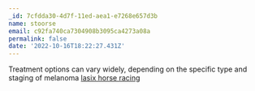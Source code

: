 ```yaml
---
_id: 7cfdda30-4d7f-11ed-aea1-e7268e657d3b
name: stoorse
email: c92fa740ca7304908b3095ca4273a08a
permalink: false
date: '2022-10-16T18:22:27.431Z'
---
```

Treatment options can vary widely, depending on the specific type and staging of melanoma <a href=https://buylasixon.com/>lasix horse racing</a>
